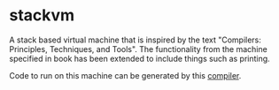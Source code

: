# stackvm
A stack based virtual machine that is inspired by the text "Compilers: Principles, Techniques, and Tools". 
The functionality from the machine specified in book has been extended to include things such as printing.

Code to run on this machine can be generated by this [compiler](https://github.com/Mark-Powers/ccompiler).

